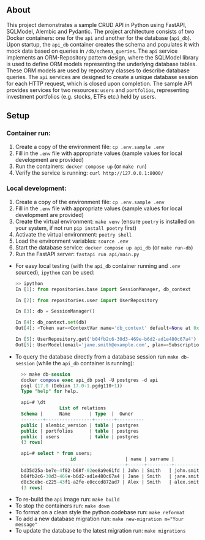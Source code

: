## About

This project demonstrates a sample CRUD API in Python using FastAPI, SQLModel, Alembic and Pydantic. The project architecture consists of two Docker containers: one for the `api` and another for the database (`api_db`). Upon startup, the `api_db` container creates the schema and populates it with mock data based on queries in `/db/schema_queries`. The `api` service implements an ORM-Repository pattern design, where the SQLModel library is used to define ORM models representing the underlying database tables. These ORM models are used by repository classes to describe database queries. The `api` services are designed to create a unique database session for each HTTP request, which is closed upon completion. The sample API provides services for two resources: `users` and `portfolios`, representing investment portfolios (e.g. stocks, ETFs etc.) held by users.

## Setup

### Container run:
1. Create a copy of the environment file: `cp .env.sample .env`
2. Fill in the `.env` file with appropriate values (sample values for local development are provided)
3. Run the containers: `docker compose up` (or `make run`)
4. Verify the service is running: `curl http://127.0.0.1:8000/`

### Local development:
1. Create a copy of the environment file: `cp .env.sample .env`
2. Fill in the `.env` file with appropriate values (sample values for local development are provided)
3. Create the virtual environment: `make venv` (ensure `poetry` is installed on your system, if not run `pip install poetry` first)
4. Activate the virtual environment: `poetry shell`
5. Load the environment variables: `source .env`
6. Start the database service: `docker compose up api_db` (or `make run-db`)
7. Run the FastAPI server: `fastapi run api/main.py`
 
* For easy local testing (with the `api_db` container running and `.env` sourced), `ipython` can be used:
    ```python
    >> ipython
  In [1]: from repositories.base import SessionManager, db_context

  In [2]: from repositories.user import UserRepository

  In [3]: db = SessionManager()

  In [4]: db_context.set(db)
  Out[4]: <Token var=<ContextVar name='db_context' default=None at 0x1084ef880> at 0x10732bdc0>

  In [5]: UserRepository.get('b04fb2c6-30d3-469e-b6d2-ad1e480c67a4')
  Out[5]: UserModel(email='jane.smith@example.com', plan=<SubscriptionPlan.PREMIUM: 'premium'>, surname='Smith', name='Jane', id=UUID('b04fb2c6-30d3-469e-b6d2-ad1e480c67a4'))
    ```
* To query the database directly from a database session run `make db-session` (while the `api_db` container is running):
  ```sql
    >> make db-session
    docker compose exec api_db psql -U postgres -d api
    psql (17.0 (Debian 17.0-1.pgdg110+1))
    Type "help" for help.

    api=# \dt
                  List of relations
    Schema |      Name       | Type  |  Owner   
    --------+-----------------+-------+----------
    public | alembic_version | table | postgres
    public | portfolios      | table | postgres
    public | users           | table | postgres
    (3 rows)

    api=# select * from users;
                      id                  | name | surname |         email          |   plan   
    --------------------------------------+------+---------+------------------------+----------
    bd35d25a-be7e-4f82-b68f-02ee8a9e61fd | John | Smith   | john.smith@example.com | freemium
    b04fb2c6-30d3-469e-b6d2-ad1e480c67a4 | Jane | Smith   | jane.smith@example.com | premium
    d8c3cebc-c225-43f1-a2fe-e0cccd872ad7 | Alex | Smith   | alex.smith@example.com | gold
    (3 rows)
  ```
* To re-build the `api` image run: `make build`
* To stop the containers run: `make down`
* To format on a clean style the python codebase run: `make reformat`
* To add a new database migration run: `make new-migration m="Your message"`
* To update the database to the latest migration run: `make migrations`